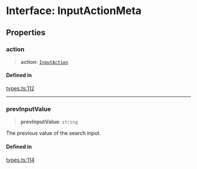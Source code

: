 # Interface: InputActionMeta

## Properties

### action

> **action**: [`InputAction`](../type-aliases/InputAction.md)

#### Defined in

[types.ts:112](https://github.com/cluk3/react-select/blob/ed039925bb007c645df3b023879a7c98ae8eeccd/packages/react-select/src/types.ts#L112)

***

### prevInputValue

> **prevInputValue**: `string`

The previous value of the search input.

#### Defined in

[types.ts:114](https://github.com/cluk3/react-select/blob/ed039925bb007c645df3b023879a7c98ae8eeccd/packages/react-select/src/types.ts#L114)
